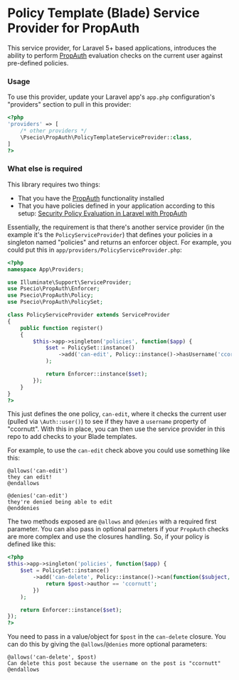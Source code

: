 Policy Template (Blade) Service Provider for PropAuth
==============================

This service provider, for Laravel 5+ based applications, introduces the ability to perform [PropAuth](https://github.com/psecio/propauth) evaluation checks on the current user against pre-defined policies.

### Usage

To use this provider, update your Laravel app's `app.php` configuration's "providers" section to pull in this provider:

```php
<?php
'providers' => [
	/* other providers */
	\Psecio\PropAuth\PolicyTemplateServiceProvider::class,
]
?>
```

### What else is required

This library requires two things:

- That you have the [PropAuth](https://github.com/psecio/propauth) functionality installed
- That you have policies defined in your application according to this setup: [Security Policy Evaluation in Laravel with PropAuth](http://websec.io/2015/10/07/Security-Policy-Evaluation-Laravel-PropAuth.html)

Essentially, the requirement is that there's another service provider (in the example it's the `PolicyServiceProvider`) that defines your policies in a singleton named "policies" and returns an enforcer object. For example, you could put this in `app/providers/PolicyServiceProvider.php`:

```php
<?php
namespace App\Providers;

use Illuminate\Support\ServiceProvider;
use Psecio\PropAuth\Enforcer;
use Psecio\PropAuth\Policy;
use Psecio\PropAuth\PolicySet;

class PolicyServiceProvider extends ServiceProvider
{
    public function register()
    {
    	$this->app->singleton('policies', function($app) {
    		$set = PolicySet::instance()
				->add('can-edit', Policy::instance()->hasUsername('ccornutt'))
			);

    		return Enforcer::instance($set);
    	});
    }
}
?>
```

This just defines the one policy, `can-edit`, where it checks the current user (pulled via `\Auth::user()`) to see if they have a `username` property of "ccornutt". With this in place, you can then use the service provider in this repo to add checks to your Blade templates.

For example, to use the `can-edit` check above you could use something like this:

```
@allows('can-edit')
they can edit!
@endallows

@denies('can-edit')
they're denied being able to edit
@enddenies
```

The two methods exposed are `@allows` and `@denies` with a required first parameter. You can also pass in optional parmeters if your `PropAuth` checks are more complex and use the closures handling. So, if your policy is defined like this:

```php
<?php
$this->app->singleton('policies', function($app) {
	$set = PolicySet::instance()
		->add('can-delete', Policy::instance()->can(function($subject, $post) {
			return $post->author == 'ccornutt';
		})
	);

	return Enforcer::instance($set);
});
?>
```

You need to pass in a value/object for `$post` in the `can-delete` closure. You can do this by giving the `@allows`/`@denies` more optional parameters:

```
@allows('can-delete', $post)
Can delete this post because the username on the post is "ccornutt"
@endallows
```



